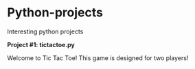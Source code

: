 # Python-projects
Interesting python projects


**Project #1: tictactoe.py**

Welcome to Tic Tac Toe! 
This game is designed for two players!
